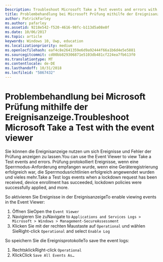 ```yaml
---
Description: Troubleshoot Microsoft Take a Test events and errors with the event viewer.
title: Problembehandlung bei Microsoft Prüfung mithilfe der Ereignisanzeige.
author: PatrickFarley
ms.author: pafarley
ms.assetid: 9218e542-f520-4616-98fc-b113d5a08e0f
ms.date: 10/06/2017
ms.topic: article
keywords: Windows 10, Uwp, education
ms.localizationpriority: medium
ms.openlocfilehash: eaf4c8e2641359e6d9a92444f66a1b6d4e5e5881
ms.sourcegitcommit: cd00bb829306871e5103db481cf224ea7fb613f0
ms.translationtype: MT
ms.contentlocale: de-DE
ms.lasthandoff: 10/31/2018
ms.locfileid: "5867432"
---
```

# <a name="troubleshoot-microsoft-take-a-test-with-the-event-viewer"></a><span data-ttu-id="7da55-103">Problembehandlung bei Microsoft Prüfung mithilfe der Ereignisanzeige.</span><span class="sxs-lookup"><span data-stu-id="7da55-103">Troubleshoot Microsoft Take a Test with the event viewer</span></span>

<span data-ttu-id="7da55-104">Sie können die Ereignisanzeige nutzen um sich Ereignisse und Fehler der Prüfung anzeigen zu lassen.</span><span class="sxs-lookup"><span data-stu-id="7da55-104">You can use the Event Viewer to view Take a Test events and errors.</span></span> <span data-ttu-id="7da55-105">Prüfung protokolliert Ereignisse, wenn eine Sperrmodus-Anforderung empfangen wurde, wenn eine Geräteregistrierung erfolgreich war, die Sperrmodusrichtlinien erfolgreich angewendet wurden und vieles mehr.</span><span class="sxs-lookup"><span data-stu-id="7da55-105">Take a Test logs events when a lockdown request has been received, device enrollment has succeeded, lockdown policies were successfully applied, and more.</span></span>

<span data-ttu-id="7da55-106">So aktivieren Sie Ereignisse in der Ereignisanzeige</span><span class="sxs-lookup"><span data-stu-id="7da55-106">To enable viewing events in the Event Viewer:</span></span>
1. <span data-ttu-id="7da55-107">Öffnen Sie</span><span class="sxs-lookup"><span data-stu-id="7da55-107">Open the</span></span> `Event Viewer`
2. <span data-ttu-id="7da55-108">Navigieren Sie zu</span><span class="sxs-lookup"><span data-stu-id="7da55-108">Navigate to</span></span> `Applications and Services Logs > Microsoft > Windows > Management-SecureAssessment`
3. <span data-ttu-id="7da55-109">Klicken Sie mit der rechten Maustaste auf `Operational` und wählen Sie</span><span class="sxs-lookup"><span data-stu-id="7da55-109">Right-click `Operational` and select</span></span> `Enable Log`

<span data-ttu-id="7da55-110">So speichern Sie die Ereignisprotokolle</span><span class="sxs-lookup"><span data-stu-id="7da55-110">To save the event logs:</span></span>
1. <span data-ttu-id="7da55-111">Rechtsklick</span><span class="sxs-lookup"><span data-stu-id="7da55-111">Right-click</span></span> `Operational`
2. <span data-ttu-id="7da55-112">Klick</span><span class="sxs-lookup"><span data-stu-id="7da55-112">Click</span></span> `Save All Events As…`
